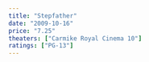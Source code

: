```yaml
---
title: "Stepfather"
date: "2009-10-16"
price: "7.25"
theaters: ["Carmike Royal Cinema 10"]
ratings: ["PG-13"]
---
```

